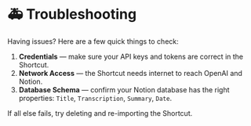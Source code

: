 # 🚑 Troubleshooting

Having issues? Here are a few quick things to check:

1. **Credentials** — make sure your API keys and tokens are correct in the Shortcut.
2. **Network Access** — the Shortcut needs internet to reach OpenAI and Notion.
3. **Database Schema** — confirm your Notion database has the right properties: `Title`, `Transcription`, `Summary`, `Date`.

If all else fails, try deleting and re-importing the Shortcut.
